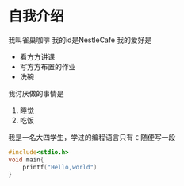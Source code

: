 # 自我介绍
我叫雀巢咖啡 我的id是NestleCafe
我的爱好是
+ 看方方讲课
+ 写方方布置的作业
+ 洗碗
  
我讨厌做的事情是
1. 睡觉
2. 吃饭
   
我是一名大四学生，学过的编程语言只有 ``C``
随便写一段
```C
#include<stdio.h>
void main{
    printf("Hello,world")
}